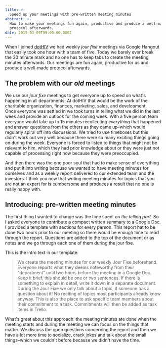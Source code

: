 ```yaml
---
title: >-
  Speed up your meetings with pre-written meeting minutes
abstract: >-
  How to make your meetings fun again, productive and produce a well-made
  protocol afterwards.
date: 2015-03-09T09:00:00.000Z
---
```


When I joined [dotHIV](https://click4life.hiv/) we had weekly _jour fixe_
meetings via Google Hangout that easily took one hour with a team of five. Today
we barely ever break the 30 minute mark and no one has to keep tabs to create
the meeting minutes afterwards. Our meetings are fun again, productive for us
and produce a well-made protocol afterwards.

## The problem with our _old_ meetings

We use our _jour fixe_ meetings to get everyone up to speed on what's happening
in all departments. At dotHIV that would be the work of the charitable
organization, finances, marketing, sales, and development.  
Once everyone was settled in we took turns in telling what we did in the last
week and provide an outlook for the coming week. With a five person team
everyone would take up to 15 minutes recollecting _everything_ that happened and
answer questions from the others as they came up–which would regularly spiral
off into discussions. We tried to use timeboxes but this didn't work out very
well because there were so many exciting things going on during the week.
Everyone is forced to listen to things that might not be relevant to him, which
they had prior knowledge about or they were just not capable of processing right
now because they were preoccupied.

And then there was the one poor soul that had to make sense of everything and
put it into writing because we wanted to have meeting minutes for ourselves and
as a weekly report delivered to our extended team and the investors. I think you
now that writing meeting minutes for topics that you are not an expert for is
cumbersome and produces a result that no one is really happy with.

## Introducing: pre-written meeting minutes

The first thing I wanted to change was the time spent on _the telling part_. So
I asked everyone to contribute a compact written summary to a Google Doc. I
provided a template with sections for every person. This report hat to be done
two hours prior to our meeting so there would be enough time to read through the
report. Questions are added to the top of the document or as notes and we go
through each one of them during the jour fixe.

This is the intro text in our template:

> We create the meeting minutes for our weekly Jour Fixe beforehand. Everyone
> reports what they deems noteworthy from their "department" until two hours
> before the meeting in a Google Doc. Keep it brief, this should be one or two
> sentences. If there is something to explain in detail, write it down in a
> separate document. During the Jour Fixe we only talk about a topic, if someone
> has a question about it! No reciting of topics most participants already know
> anyway. This is also the place to ask specific team members about their
> commitment to a task. Commitments will then be added as task items in Trello.

What's great about this approach: the meeting minutes are done when the meeting
starts and during the meeting we can focus on the things that matter. We discuss
the open questions concerning the report and then we have a lot more time to
socialize, crack jokes and talk about the small things–which we couldn't before
because we didn't have the time.
